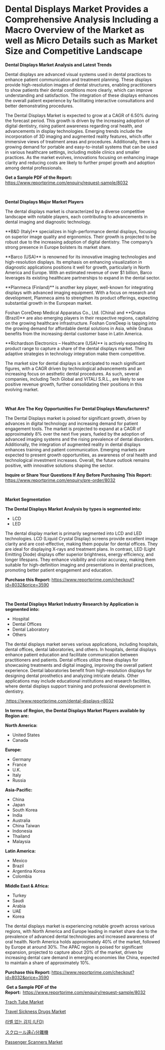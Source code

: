 <p><h1>Dental Displays Market Provides a Comprehensive Analysis Including a Macro Overview of the Market as well as Micro Details such as Market Size and Competitive Landscape</h1></p><p><strong>Dental Displays Market Analysis and Latest Trends</strong></p>
<p><p>Dental displays are advanced visual systems used in dental practices to enhance patient communication and treatment planning. These displays provide high-resolution images of dental structures, enabling practitioners to show patients their dental conditions more clearly, which can improve understanding and satisfaction. The integration of these displays enhances the overall patient experience by facilitating interactive consultations and better demonstrating procedures.</p><p>The Dental Displays Market is expected to grow at a CAGR of 6.50% during the forecast period. This growth is driven by the increasing adoption of digital dentistry, rising patient awareness regarding oral health, and advancements in display technologies. Emerging trends include the incorporation of 3D imaging and augmented reality features, which offer immersive views of treatment areas and procedures. Additionally, there is a growing demand for portable and easy-to-install systems that can be used in various healthcare settings, including mobile clinics and smaller practices. As the market evolves, innovations focusing on enhancing image clarity and reducing costs are likely to further propel growth and adoption among dental professionals.</p></p>
<p><strong>Get a Sample PDF of the Report:&nbsp;</strong> <a href="https://www.reportprime.com/enquiry/request-sample/8032">https://www.reportprime.com/enquiry/request-sample/8032</a></p>
<p>&nbsp;</p>
<p><strong>Dental Displays Major Market Players</strong></p>
<p><p>The dental displays market is characterized by a diverse competitive landscape with notable players, each contributing to advancements in dental imaging and diagnostic technology. </p><p>**B&D (Italy)** specializes in high-performance dental displays, focusing on superior image quality and ergonomics. Their growth is projected to be robust due to the increasing adoption of digital dentistry. The company’s strong presence in Europe bolsters its market share.</p><p>**Barco (USA)** is renowned for its innovative imaging technologies and high-resolution displays. Its emphasis on enhancing visualization in diagnostic applications positions it well for growth, particularly in North America and Europe. With an estimated revenue of over $1 billion, Barco leverages its existing healthcare partnerships to expand in the dental sector.</p><p>**Planmeca (Finland)** is another key player, well-known for integrating displays with advanced imaging equipment. With a focus on research and development, Planmeca aims to strengthen its product offerings, expecting substantial growth in the European market. </p><p>Foshan CoreDeep Medical Apparatus Co., Ltd. (China) and **Gnatus (Brazil)** are also emerging players in their respective regions, capitalizing on the growing healthcare infrastructure. Foshan CoreDeep is tapping into the growing demand for affordable dental solutions in Asia, while Gnatus benefits from the increasing dental customer base in Latin America.</p><p>**Richardson Electronics – Healthcare (USA)** is actively expanding its product range to capture a share of the dental displays market. Their adaptive strategies in technology integration make them competitive. </p><p>The market size for dental displays is anticipated to reach significant figures, with a CAGR driven by technological advancements and an increasing focus on aesthetic dental procedures. As such, several companies, including Tech Global and VITALI S.R.L., are likely to see positive revenue growth, further consolidating their positions in this evolving market.</p></p>
<p>&nbsp;</p>
<p><strong>What Are The Key Opportunities For Dental Displays Manufacturers?</strong></p>
<p><p>The Dental Displays market is poised for significant growth, driven by advances in digital technology and increasing demand for patient engagement tools. The market is projected to expand at a CAGR of approximately 8% over the next five years, fueled by the adoption of advanced imaging systems and the rising prevalence of dental disorders. Additionally, the integration of augmented reality in dental displays enhances training and patient communication. Emerging markets are expected to present growth opportunities, as awareness of oral health and technological investment increases. Overall, the future outlook remains positive, with innovative solutions shaping the sector.</p></p>
<p><strong>Inquire or Share Your Questions If Any Before Purchasing This Report:</strong> <a href="https://www.reportprime.com/enquiry/pre-order/8032">https://www.reportprime.com/enquiry/pre-order/8032</a></p>
<p>&nbsp;</p>
<p><strong>Market Segmentation</strong></p>
<p><strong>The Dental Displays Market Analysis by types is segmented into:</strong></p>
<p><ul><li>LCD</li><li>LED</li></ul></p>
<p><p>The dental display market is primarily segmented into LCD and LED technologies. LCD (Liquid Crystal Display) screens provide excellent image clarity and are cost-effective, making them popular for dental offices. They are ideal for displaying X-rays and treatment plans. In contrast, LED (Light Emitting Diode) displays offer superior brightness, energy efficiency, and longer lifespans. They enhance visibility and color accuracy, making them suitable for high-definition imaging and presentations in dental practices, promoting better patient engagement and education.</p></p>
<p><strong>Purchase this Report:&nbsp;</strong><a href="https://www.reportprime.com/checkout?id=8032&price=3590">https://www.reportprime.com/checkout?id=8032&price=3590</a></p>
<p>&nbsp;</p>
<p><strong>The Dental Displays Market Industry Research by Application is segmented into:</strong></p>
<p><ul><li>Hospital</li><li>Dental Offices</li><li>Dental Laboratory</li><li>Others</li></ul></p>
<p><p>The dental displays market serves various applications, including hospitals, dental offices, dental laboratories, and others. In hospitals, dental displays enhance patient education and facilitate communication between practitioners and patients. Dental offices utilize these displays for showcasing treatments and digital imaging, improving the overall patient experience. Dental laboratories benefit from high-resolution displays for designing dental prosthetics and analyzing intricate details. Other applications may include educational institutions and research facilities, where dental displays support training and professional development in dentistry.</p></p>
<p><a href="https://www.reportprime.com/dental-displays-r8032">&nbsp;https://www.reportprime.com/dental-displays-r8032</a></p>
<p><strong>In terms of Region, the Dental Displays Market Players available by Region are:</strong></p>
<p>
    <p> <strong> North America: </strong>
        <ul>
            <li>United States</li>
            <li>Canada</li>
        </ul>
        </p> 
    <p> <strong> Europe: </strong>
        <ul>
            <li>Germany</li>
            <li>France</li>
            <li>U.K.</li>
            <li>Italy</li>
            <li>Russia</li>
        </ul>
        </p> 
    <p> <strong> Asia-Pacific: </strong>
        <ul>
            <li>China</li>
            <li>Japan</li>
            <li>South Korea</li>
            <li>India</li>
            <li>Australia</li>
            <li>China Taiwan</li>
            <li>Indonesia</li>
            <li>Thailand</li>
            <li>Malaysia</li>
        </ul>
        </p> 
    <p> <strong> Latin America: </strong>
        <ul>
            <li>Mexico</li>
            <li>Brazil</li>
            <li>Argentina Korea</li>
            <li>Colombia</li>
        </ul>
        </p> 
    <p> <strong> Middle East & Africa: </strong>
        <ul>
            <li>Turkey</li>
            <li>Saudi</li>
            <li>Arabia</li>
            <li>UAE</li>
            <li>Korea</li>
        </ul>
    </p>
    </p>
<p><p>The dental displays market is experiencing notable growth across various regions, with North America and Europe leading in market share due to the prevalence of advanced dental technologies and increased awareness of oral health. North America holds approximately 40% of the market, followed by Europe at around 30%. The APAC region is poised for significant expansion, projected to capture about 20% of the market, driven by increasing dental care demand in emerging economies like China, expected to maintain a share of approximately 10%.</p></p>
<p><strong>Purchase this Report: </strong><a href="https://www.reportprime.com/checkout?id=8032&price=3590">https://www.reportprime.com/checkout?id=8032&price=3590</a></p>
<p>&nbsp;<strong>Get a Sample PDF of the Report:&nbsp;&nbsp;</strong><a href="https://www.reportprime.com/enquiry/request-sample/8032">https://www.reportprime.com/enquiry/request-sample/8032</a></p>
<p><strong></strong></p>
<p><p><a href="https://www.linkedin.com/pulse/what-growth-drivers-trach-tube-market-comprehensive-study-ge1of?trackingId=VynnAGMuStW8YGxKspY%2FVw%3D%3D">Trach Tube Market</a></p><p><a href="https://www.linkedin.com/pulse/future-travel-sickness-drugs-market-global-forecast-trends-2024-oivde?trackingId=%2B%2FHvXC1wTwWDvPbWuUjsKQ%3D%3D">Travel Sickness Drugs Market</a></p><p><a href="https://medium.com/@percyhagernes9778/label-free-detection-lfd-market-%EC%9D%98-%EA%B8%80%EB%A1%9C%EB%B2%8C-%EC%8B%9C%EC%9E%A5-%EA%B0%9C%EC%9A%94%EB%8A%94-%EC%A0%84-%EC%84%B8%EA%B3%84-%EB%B0%8F-%EC%A3%BC%EC%9A%94-%EC%8B%9C%EC%9E%A5%EC%9D%98-%EC%82%B0%EC%97%85%EC%97%90-%EC%98%81%ED%96%A5%EC%9D%84-%EB%AF%B8%EC%B9%98%EB%8A%94-%EC%A3%BC%EC%9A%94-%ED%8A%B8%EB%A0%8C%EB%93%9C%EC%97%90-%EB%8C%80%ED%95%9C-%EB%8F%85%ED%8A%B9%ED%95%9C-%EA%B4%80%EC%A0%90%EC%9D%84-%EC%A0%9C%EA%B3%B5%ED%95%A9%EB%8B%88%EB%8B%A4-4b31d85b2610">라벨 없는 감지 (LFD)</a></p><p><a href="https://medium.com/@susanjprice2023/scroll-centrifuge-market-%E3%81%AF-%E3%82%B3%E3%82%B9%E3%83%88%E7%AE%A1%E7%90%86%E3%81%A8%E5%8A%B9%E7%8E%87%E5%90%91%E4%B8%8A%E3%82%92%E5%84%AA%E5%85%88%E3%81%97%E3%81%BE%E3%81%99-%E3%81%95%E3%82%89%E3%81%AB-%E5%A0%B1%E5%91%8A%E6%9B%B8%E3%81%AF%E5%B8%82%E5%A0%B4%E3%81%AE%E9%9C%80%E8%A6%81%E9%9D%A2%E3%81%A8%E4%BE%9B%E7%B5%A6%E9%9D%A2%E3%81%AE%E4%B8%A1%E6%96%B9%E3%82%92%E3%82%AB%E3%83%90%E3%83%BC%E3%81%97%E3%81%A6%E3%81%84%E3%81%BE%E3%81%99-scroll-centrifuge-%E5%B8%82%E5%A0%B4%E3%81%AF-429ad3c73ce3">スクロール遠心分離機</a></p><p><a href="https://issuu.com/reportprime-2/docs/passenger-scanners-market-size-2030_c16429435a27fc">Passenger Scanners Market</a></p></p>